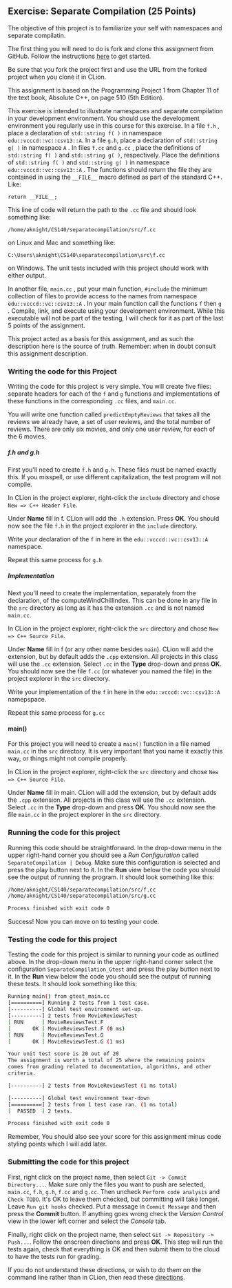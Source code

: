 ## Exercise: Separate Compilation (25 Points)

The objective of this project is to familiarize your self with namespaces and separate compilatin.

The first thing you will need to do is fork and clone this assignment
from GitHub. Follow the instructions 
[here](https://github.com/sbcc-cs140-fall2018/Course-Information/wiki)
to get started. 

Be sure that you fork the project first and use the URL from
the forked project when you clone it in CLion.

This assignment is based on the Programming Project 1 from Chapter 11 of the text book, Absolute C++, on page 510 (5th Edition). 

This exercise is intended to illustrate namespaces and separate compilation in your
development environment. You should use the development environment you regularly 
use in this course for this exercise. In a file `f.h` , place a declaration of `std::string f( )`
in namespace `edu::vcccd::vc::csv13::A`. In a file `g.h`, place a declaration of `std::string g( )` in namespace `A` . In files
`f.cc` and `g.cc` , place the definitions of `std::string f( )` and `std::string g( )`, respectively.
Place the definitions of `std::string f( )` and `std::string g( )` in namespace `edu::vcccd::vc::csv13::A` . The functions
should return the file they are contained in using the `__FILE__` macro defined as part
of the standard C++. Like:

`return __FILE__;`

This line of code will return the path to the `.cc` file and should look something like:

`/home/aknight/CS140/separatecompilation/src/f.cc`

on Linux and Mac and something like:

`C:\Users\aknight\CS140\separatecompilation\src\f.cc`

on Windows. The unit tests included with this project should work with either output.

In another file, `main.cc` , put your main function, `#include` the minimum collection of files to provide
access to the names from namespace `edu::vcccd::vc::csv13::A` . In your main function call the functions
`f` then `g` . Compile, link, and execute using your development environment. While this executable will
not be part of the testing, I will check for it as part of the last 5 points of the assignment.

This project acted as a basis for this assignment, and as such the description here is the source of truth. Remember: when in doubt consult this assignment description.

### Writing the code for this Project

Writing the code for this project is very simple. You will create five files: separate headers for each of the `f` and `g` functions and implementations of these functions in the corresponding `.cc` files, and `main.cc`.

You will write one function called `predictEmptyReviews` that takes all the reviews we already have,
a set of user reviews, and the total number of reviews. There are only six movies, and only one user review, for each of the 6 movies.

##### f.h and g.h

First you'll need to create `f.h` and `g.h`. These files must be named exactly this. If you misspell, or use different capitalization, the test program will not compile.

In CLion in the project explorer, right-click the `include` directory
and chose `New => C++ Header File`. 

Under **Name** fill in f. CLion will add the `.h` extension. Press **OK**. You should now see the file `f.h` in
the project explorer in the `include` directory.

Write your declaration of the `f` in here in the `edu::vcccd::vc::csv13::A` namespace.

Repeat this same process for `g.h`

##### Implementation

Next you'll need to create the implementation, separately from the declaration, of the computeWindChillIndex. This can be done in any file in the `src` directory as long as it has the extension `.cc` and is not named `main.cc`. 

In CLion in the project explorer, right-click the `src` directory
and chose `New => C++ Source File`. 

Under **Name** fill in
f (or any other name besides `main`). CLion will add the extension, but by default 
adds the `.cpp` extension. All projects in this class will
use the `.cc` extension. Select `.cc` in the **Type** drop-down
and press **OK**. You should now see the file `f.cc` (or whatever you named the file) in
the project explorer in the `src` directory.

Write your implementation of the `f` in here in the `edu::vcccd::vc::csv13::A` namepspace.

Repeat this same process for `g.cc`

#### main()

For this project you will need to create a `main()` function in a file named `main.cc` in the `src` directory. It is very important that you name it exactly this way, or things might not compile properly.

In CLion in the project explorer, right-click the `src` directory
and chose `New => C++ Source File`. 

Under **Name** fill in
main. CLion will add the extension, but by default 
adds the `.cpp` extension. All projects in this class will
use the `.cc` extension. Select `.cc` in the **Type** drop-down
and press **OK**. You should now see the file `main.cc` in
the project explorer in the `src` directory.

### Running the code for this project

Running this code should be straightforward. In the drop-down 
menu in the upper right-hand corner you should see a *Run
Configuration* called `SeparateCompilation | Debug`. Make sure this 
configuration is selected and press the play button next to it.
In the **Run** view below the code you should see the output 
of running the program. It should look something like this:

```bash
/home/aknight/CS140/separatecompilation/src/f.cc
/home/aknight/CS140/separatecompilation/src/g.cc

Process finished with exit code 0
```
Success! Now you can move on to testing your code.

### Testing the code for this project

Testing the code for this project is similar to running your code
as outlined above. In the drop-down menu in the upper right-hand
corner select the configuration `SeparateCompilation_Gtest` and press the 
play button next to it. In the **Run** view below the code you should
see the output of running these tests. It should look something
like this:

```bash
Running main() from gtest_main.cc
[==========] Running 2 tests from 1 test case.
[----------] Global test environment set-up.
[----------] 2 tests from MovieReviewsTest
[ RUN      ] MovieReviewsTest.F
[       OK ] MovieReviewsTest.F (0 ms)
[ RUN      ] MovieReviewsTest.G
[       OK ] MovieReviewsTest.G (1 ms)

Your unit test score is 20 out of 20
The assignment is worth a total of 25 where the remaining points
comes from grading related to documentation, algorithms, and other
criteria.

[----------] 2 tests from MovieReviewsTest (1 ms total)

[----------] Global test environment tear-down
[==========] 2 tests from 1 test case ran. (1 ms total)
[  PASSED  ] 2 tests.

Process finished with exit code 0
```

Remember, You should also see your score for this
assignment minus code styling points which I will add later.

### Submitting the code for this project

First, right click on the project name, then select `Git -> Commit Directory...`. 
Make sure only the files you want to push are selected, `main.cc`, `f.h`, `g.h`, `f.cc` and `g.cc`.
Then uncheck `Perform code analysis` and `Check TODO`. It's OK to leave them checked,
but committing will take longer. Leave `Run git hooks` checked. Put a message in `Commit Message`
and then press the **Commit** button. If anything goes wrong check the _Version Control_ view
in the lower left corner and select the _Console_ tab.
 
Finally, right click on the project name,
then select `Git -> Repository -> Push...`. Follow the onscreen directions
and press **OK**. This step will run the tests again, check that everything is OK
and then submit them to the cloud to have the tests run for grading.

If you do not understand these directions, or wish to do them on the command
line rather than in CLion, then read these [directions](https://github.com/sbcc-cs140-fall2018/Course-Information/wiki/How-to-Turn-In-Every-Project).
